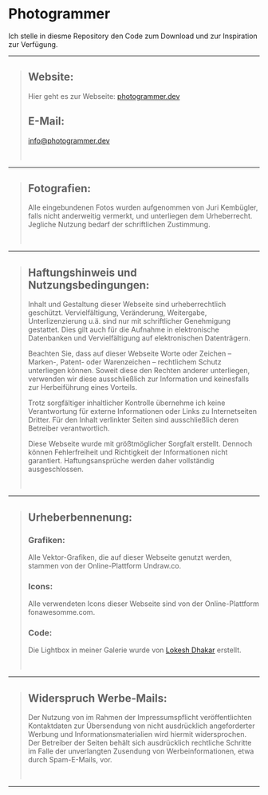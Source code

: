 # Photogrammer
Ich stelle in diesme Repository den Code zum Download und zur Inspiration zur Verfügung.
___
> ## Website:
> Hier geht es zur Webseite: [photogrammer.dev](https://photogrammer.dev)
>
> ## E-Mail:
>
>   <info@photogrammer.dev>
> 
> &nbsp;
___
> ## Fotografien:
> Alle eingebundenen Fotos wurden aufgenommen von Juri Kembügler, falls nicht anderweitig vermerkt, und unterliegen dem Urheberrecht. Jegliche Nutzung bedarf der schriftlichen Zustimmung.
> 
> &nbsp;
___
> ## Haftungshinweis und Nutzungsbedingungen:
> Inhalt und Gestaltung dieser Webseite sind urheberrechtlich geschützt. Vervielfältigung, Veränderung, Weitergabe, Unterlizenzierung u.ä. sind nur mit schriftlicher Genehmigung gestattet. Dies gilt auch für die Aufnahme in elektronische Datenbanken und Vervielfältigung auf elektronischen Datenträgern.
> 
>Beachten Sie, dass auf dieser Webseite Worte oder Zeichen – Marken-, Patent- oder Warenzeichen – rechtlichem Schutz unterliegen können. Soweit diese den Rechten anderer unterliegen, verwenden wir diese ausschließlich zur Information und keinesfalls zur Herbeiführung eines Vorteils.
>
> Trotz sorgfältiger inhaltlicher Kontrolle übernehme ich keine Verantwortung für externe Informationen oder Links zu Internetseiten Dritter. Für den Inhalt verlinkter Seiten sind ausschließlich deren Betreiber verantwortlich.
>
>Diese Webseite wurde mit größtmöglicher Sorgfalt erstellt. Dennoch können Fehlerfreiheit und Richtigkeit der Informationen nicht garantiert. Haftungsansprüche werden daher vollständig ausgeschlossen.
>
> &nbsp;
___
> ## Urheberbennenung:
> ### Grafiken:
> Alle Vektor-Grafiken, die auf dieser Webseite genutzt werden, stammen von der Online-Plattform Undraw.co.
>
> ### Icons:
> Alle verwendeten Icons dieser Webseite sind von der Online-Plattform fonawesomme.com.
>
> ### Code:
> Die Lightbox in meiner Galerie wurde von [Lokesh Dhakar](https://lokeshdhakar.com/projects/lightbox2/) erstellt.
>
> &nbsp;
___
> ## Widerspruch Werbe-Mails:
> Der Nutzung von im Rahmen der Impressumspflicht veröffentlichten Kontaktdaten zur Übersendung von nicht ausdrücklich angeforderter Werbung und Informationsmaterialien wird hiermit widersprochen. Der Betreiber der Seiten behält sich ausdrücklich rechtliche Schritte im Falle der unverlangten Zusendung von Werbeinformationen, etwa durch Spam-E-Mails, vor.
>
> &nbsp;
___
